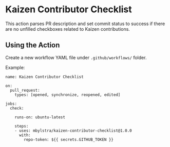 # Kaizen Contributor Checklist
This action parses PR description and set commit status to success if there are no unfilled checkboxes
related to Kaizen contributions.

## Using the Action

Create a new workflow YAML file under `.github/workflows/` folder.

Example:

```
name: Kaizen Contributor Checklist

on:
  pull_request:
    types: [opened, synchronize, reopened, edited]

jobs:
  check:

    runs-on: ubuntu-latest

    steps:
    - uses: mbylstra/kaizen-contributor-checklist@1.0.0
      with:
        repo-token: ${{ secrets.GITHUB_TOKEN }}
```

